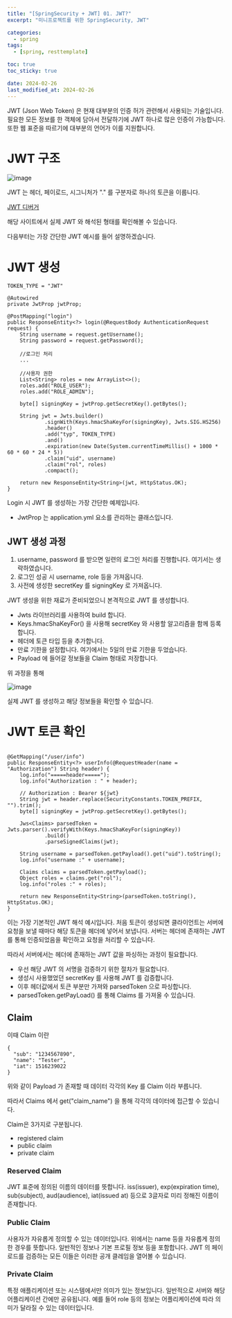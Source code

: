 ```yaml
---
title: "[SpringSecurity + JWT] 01. JWT?"
excerpt: "미니프로젝트를 위한 SpringSecurity, JWT"

categories:
  - spring
tags:
  - [spring, resttemplate]

toc: true
toc_sticky: true

date: 2024-02-26
last_modified_at: 2024-02-26
---
```


JWT (Json Web Token) 은 현재 대부분의 인증 허가 관련해서 사용되는 기술입니다. 필요한 모든 정보를 한 객체에 담아서 전달하기에 JWT 하나로 많은 인증이 가능합니다. 또한 웹 표준을 따르기에 대부분의 언어가 이를 지원합니다. 

# JWT 구조

![image](https://github.com/min9805/min9805.github.io/assets/56664567/628074ba-67cf-4425-920a-e8e0de2e6d2a)

 JWT 는 헤더, 페이로드, 시그니처가 "." 를 구분자로 하나의 토큰을 이룹니다. 

[JWT 디버거](https://jwt.io/)

해당 사이트에서 실제 JWT 와 해석된 형태를 확인해볼 수 있습니다. 

다음부터는 가장 간단한 JWT 예시를 들어 설명하겠습니다.

# JWT 생성

```
TOKEN_TYPE = "JWT"

@Autowired
private JwtProp jwtProp;

@PostMapping("login")
public ResponseEntity<?> login(@RequestBody AuthenticationRequest request) {
	String username = request.getUsername();
	String password = request.getPassword();

	//로그인 처리
	...

	//사용자 권한
	List<String> roles = new ArrayList<>();
	roles.add("ROLE_USER");
	roles.add("ROLE_ADMIN");

	byte[] signingKey = jwtProp.getSecretKey().getBytes();

	String jwt = Jwts.builder()
			.signWith(Keys.hmacShaKeyFor(signingKey), Jwts.SIG.HS256)
			.header()
			.add("typ", TOKEN_TYPE)
			.and()
			.expiration(new Date(System.currentTimeMillis() + 1000 * 60 * 60 * 24 * 5))
			.claim("uid", username)
			.claim("rol", roles)
			.compact();

	return new ResponseEntity<String>(jwt, HttpStatus.OK);
}

```

Login 시 JWT 를 생성하는 가장 간단한 예제입니다.

- JwtProp 는 application.yml 요소를 관리하는 클래스입니다.

## JWT 생성 과정

1. username, password 를 받으면 일련의 로그인 처리를 진행합니다. 여기서는 생략하였습니다. 
2. 로그인 성공 시 username, role 등을 가져옵니다.
3. 사전에 생성한 secretKey 를 signingKey 로 가져옵니다.

JWT 생성을 위한 재료가 준비되었으니 본격적으로 JWT 를 생성합니다.

- Jwts 라이브러리를 사용하여 build 합니다.
- Keys.hmacShaKeyFor() 을 사용해 secretKey 와 사용할 알고리즘을 함께 등록합니다.
- 헤더에 토큰 타입 등을 추가합니다.
- 만료 기한을 설정합니다. 여기에서는 5일의 만료 기한을 두었습니다.
- Payload 에 들어갈 정보들을 Claim 형태로 저장합니다.

위 과정을 통해 

![image](https://github.com/min9805/min9805.github.io/assets/56664567/a7c0a1c9-bcfe-4df0-b59e-3abb5993d631)

실제 JWT 를 생성하고 해당 정보들을 확인할 수 있습니다.

# JWT 토큰 확인

```

@GetMapping("/user/info")
public ResponseEntity<?> userInfo(@RequestHeader(name = "Authorization") String header) {
	log.info("=====header=====");
	log.info("Authorization : " + header);

	// Authorization : Bearer ${jwt}
	String jwt = header.replace(SecurityConstants.TOKEN_PREFIX, "").trim();
	byte[] signingKey = jwtProp.getSecretKey().getBytes();

	Jws<Claims> parsedToken = Jwts.parser().verifyWith(Keys.hmacShaKeyFor(signingKey))
			.build()
			.parseSignedClaims(jwt);

	String username = parsedToken.getPayload().get("uid").toString();
	log.info("username :" + username);

	Claims claims = parsedToken.getPayload();
	Object roles = claims.get("rol");
	log.info("roles :" + roles);

	return new ResponseEntity<String>(parsedToken.toString(), HttpStatus.OK);
}

```

이는 가장 기본적인 JWT 해석 예시입니다.
처음 토큰이 생성되면 클라이언트는 서버에 요청을 보낼 때마다 해당 토큰을 헤더에 넣어서 보냅니다.
서버는 헤더에 존재하는 JWT 를 통해 인증되었음을 확인하고 요청을 처리할 수 있습니다.

따라서 서버에서는 헤더에 존재하는 JWT 값을 파싱하는 과정이 필요합니다.

- 우선 해당 JWT 의 서명을 검증하기 위한 절차가 필요합니다.
- 생성시 사용했었던 secretKey 를 사용해 JWT 를 검증합니다. 
- 이후 헤더값에서 토큰 부분만 가져와 parsedToken 으로 파싱합니다.
- parsedToken.getPayLoad() 를 통해 Claims 를 가져올 수 있습니다. 


## Claim 

이때 Claim 이란

```
{
  "sub": "1234567890",
  "name": "Tester",
  "iat": 1516239022
}
```

위와 같이 Payload 가 존재할 때 데이터 각각의 Key 를 Claim 이라 부릅니다.

따라서 Claims 에서 get("claim_name") 을 통해 각각의 데이터에 접근할 수 있습니다. 

Claim은 3가지로 구분됩니다.

- registered claim
- public claim
- private claim

### Reserved Claim

JWT 표준에 정의된 이름의 데이터를 뜻합니다.
iss(issuer), exp(expiration time), sub(subject), aud(audience), iat(issued at) 
등으로 3글자로 미리 정해진 이름이 존재합니다.

### Public Claim

사용자가 자유롭게 정의할 수 있는 데이터입니다.
위에서는 name 등을 자유롭게 정의한 경우를 뜻합니다. 일반적인 정보나 기본 프로필 정보 등을 포함합니다. JWT 의 페이로드를 검증하는 모든 이들은 이러한 공개 클레임을 열어볼 수 있습니다.

### Private Claim

특정 애플리케이션 또는 시스템에서만 의미가 있는 정보입니다. 일반적으로 서버와 해당 어플리케이션 간에만 공유됩니다. 예를 들어 role 등의 정보는 어플리케이션에 따라 의미가 달라질 수 있는 데이터입니다.

